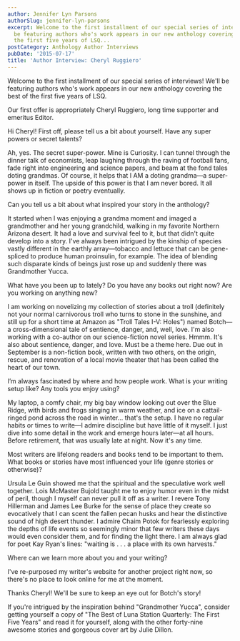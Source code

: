 ```yaml
---
author: Jennifer Lyn Parsons
authorSlug: jennifer-lyn-parsons
excerpt: Welcome to the first installment of our special series of interviews! We'll
  be featuring authors who's work appears in our new anthology covering the best of
  the first five years of LSQ...
postCategory: Anthology Author Interviews
pubDate: '2015-07-17'
title: 'Author Interview: Cheryl Ruggiero'
---
```

Welcome to the first installment of our special series of interviews! We'll be featuring authors who's work appears in our new anthology covering the best of the first five years of LSQ.

Our first offer is appropriately Cheryl Ruggiero, long time supporter and emeritus Editor.

Hi Cheryl! First off, please tell us a bit about yourself. Have any super powers or secret talents?

Ah, yes. The secret super-power. Mine is Curiosity. I can tunnel through the dinner talk of economists, leap laughing through the raving of football fans, fade right into engineering and science papers, and beam at the fond tales doting grandmas. Of course, it helps that I AM a doting grandma—a super-power in itself. The upside of this power is that I am never bored. It all shows up in fiction or poetry eventually.

Can you tell us a bit about what inspired your story in the anthology?

It started when I was enjoying a grandma moment and imaged a grandmother and her young grandchild, walking in my favorite Northern Arizona desert. It had a love and survival feel to it, but that didn't quite develop into a story. I've always been intrigued by the kinship of species vastly different in the earthly array—tobacco and lettuce that can be gene-spliced to produce human proinsulin, for example. The idea of blending such disparate kinds of beings just rose up and suddenly there was Grandmother Yucca.

What have you been up to lately? Do you have any books out right now? Are you working on anything new?

I am working on novelizing my collection of stories about a troll (definitely not your normal carnivorous troll who turns to stone in the sunshine, and still up for a short time at Amazon as "Troll Tales I-V: Holes") named Botch—a cross-dimensional tale of sentience, danger, and, well, love. I'm also working with a co-author on our science-fiction novel series. Hmmm. It's also about sentience, danger, and love. Must be a theme here. Due out in September is a non-fiction book, written with two others, on the origin, rescue, and renovation of a local movie theater that has been called the heart of our town.

I’m always fascinated by where and how people work. What is your writing setup like? Any tools you enjoy using?

My laptop, a comfy chair, my big bay window looking out over the Blue Ridge, with birds and frogs singing in warm weather, and ice on a cattail-ringed pond across the road in winter... that's the setup. I have no regular habits or times to write—I admire discipline but have little of it myself. I just dive into some detail in the work and emerge hours later—at all hours. Before retirement, that was usually late at night. Now it's any time.

Most writers are lifelong readers and books tend to be important to them. What books or stories have most influenced your life (genre stories or otherwise)?

Ursula Le Guin showed me that the spiritual and the speculative work well together. Lois McMaster Bujold taught me to enjoy humor even in the midst of peril, though I myself can never pull it off as a writer. I revere Tony Hillerman and James Lee Burke for the sense of place they create so evocatively that I can scent the fallen pecan husks and hear the distinctive sound of high desert thunder. I admire Chaim Potok for fearlessly exploring the depths of life events so seemingly minor that few writers these days would even consider them, and for finding the light there. I am always glad for poet Kay Ryan's lines: "waiting is . . . a place with its own harvests."

Where can we learn more about you and your writing?

I've re-purposed my writer's website for another project right now, so there's no place to look online for me at the moment.

Thanks Cheryl! We'll be sure to keep an eye out for Botch's story!

If you're intrigued by the inspiration behind "Grandmother Yucca", consider getting yourself a copy of "The Best of Luna Station Quarterly: The First Five Years" and read it for yourself, along with the other forty-nine awesome stories and gorgeous cover art by Julie Dillon.